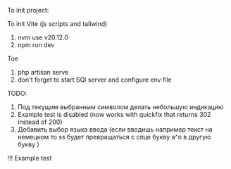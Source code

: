 To init project:

To init Vite (js scripts and tailwind)
1. nvm use v20.12.0
2. npm run dev

Toe
1. php artisan serve
2. don't forget to start SQl server and configure env file

TODO:

1. Под текущим выбранным символом делать небольшую индикацию
2. Example test is disabled (now works with quickfix that returns 302 instead of 200)
3. Добавить выбор языка ввода (если вводишь например текст на немецком то ss будет превращаться с спце букву a^o в другую букву )



!!!
Example test 
